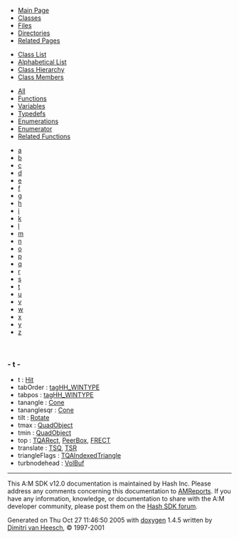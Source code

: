 <div class="tabs">

- [Main Page](index.md)
- <span id="current">[Classes](annotated.md)</span>
- [Files](files.md)
- [Directories](dirs.md)
- [Related Pages](pages.md)

</div>

<div class="tabs">

- [Class List](annotated.md)
- [Alphabetical List](classes.md)
- [Class Hierarchy](hierarchy.md)
- <span id="current">[Class Members](functions.md)</span>

</div>

<div class="tabs">

- [All](functions.md)
- [Functions](functions_func.md)
- <span id="current">[Variables](functions_vars.md)</span>
- [Typedefs](functions_type.md)
- [Enumerations](functions_enum.md)
- [Enumerator](functions_eval.md)
- [Related Functions](functions_rela.md)

</div>

<div class="tabs">

- [a](functions_vars.md#index_a)
- [b](functions_vars_0x62.md#index_b)
- [c](functions_vars_0x63.md#index_c)
- [d](functions_vars_0x64.md#index_d)
- [e](functions_vars_0x65.md#index_e)
- [f](functions_vars_0x66.md#index_f)
- [g](functions_vars_0x67.md#index_g)
- [h](functions_vars_0x68.md#index_h)
- [i](functions_vars_0x69.md#index_i)
- [k](functions_vars_0x6b.md#index_k)
- [l](functions_vars_0x6c.md#index_l)
- [m](functions_vars_0x6d.md#index_m)
- [n](functions_vars_0x6e.md#index_n)
- [o](functions_vars_0x6f.md#index_o)
- [p](functions_vars_0x70.md#index_p)
- [q](functions_vars_0x71.md#index_q)
- [r](functions_vars_0x72.md#index_r)
- [s](functions_vars_0x73.md#index_s)
- <span id="current">[t](functions_vars_0x74.md#index_t)</span>
- [u](functions_vars_0x75.md#index_u)
- [v](functions_vars_0x76.md#index_v)
- [w](functions_vars_0x77.md#index_w)
- [x](functions_vars_0x78.md#index_x)
- [y](functions_vars_0x79.md#index_y)
- [z](functions_vars_0x7a.md#index_z)

</div>

 

### <span id="index_t" class="anchor">- t -</span>

- t : <a href="classHit.md#e358efa489f58062f10dd7316b65649e" class="el">Hit</a>
- tabOrder : <a href="structtagHH__WINTYPE.md#b467282690311c88897a528512c8da6d" class="el">tagHH_WINTYPE</a>
- tabpos : <a href="structtagHH__WINTYPE.md#42e8373108cacd2574c2eec96294f618" class="el">tagHH_WINTYPE</a>
- tanangle : <a href="classCone.md#1ea9a7041ffad7425f6b8759df72a98c" class="el">Cone</a>
- tananglesqr : <a href="classCone.md#576684e928473076151e43f70eaaa987" class="el">Cone</a>
- tilt : <a href="classRotate.md#6518e4dd738b34b9c90d83b1b1c2e8ec" class="el">Rotate</a>
- tmax : <a href="classQuadObject.md#5b5f9dec7e1226b2974d50c3df7a5c6b" class="el">QuadObject</a>
- tmin : <a href="classQuadObject.md#940c5db2b6e1c6c92f011046b22732c0" class="el">QuadObject</a>
- top : <a href="structTQARect.md#b28354b543375bfa94dabaeda722927f" class="el">TQARect</a>, <a href="classPeerBox.md#b28354b543375bfa94dabaeda722927f" class="el">PeerBox</a>, <a href="structFRECT.md#b28354b543375bfa94dabaeda722927f" class="el">FRECT</a>
- translate : <a href="classTSQ.md#fc46e26a907870744758b76166150f62" class="el">TSQ</a>, <a href="classTSR.md#fc46e26a907870744758b76166150f62" class="el">TSR</a>
- triangleFlags : <a href="structTQAIndexedTriangle.md#b5844c41c50ac28732c3ede9f0196f10" class="el">TQAIndexedTriangle</a>
- turbnodehead : <a href="classVolBuf.md#4285a52ed6f19068594bbbfe0476ec08" class="el">VolBuf</a>

------------------------------------------------------------------------

<span class="small">This A:M SDK v12.0 documentation is maintained by Hash Inc. Please address any comments concerning this documentation to [AMReports](http://www.hash.com/reports). If you have any information, knowledge, or documentation to share with the A:M developer community, please post them on the [Hash SDK forum](http://www.hash.com/forums/index.php?showforum=11).</span>

Generated on Thu Oct 27 11:46:50 2005 with [<span class="image placeholder" original-image-src="doxygen.png" original-image-title="" height="45" width="100" align="middle" border="0">doxygen</span>](http://www.doxygen.org/index.html) 1.4.5 written by [Dimitri van Heesch](mailto:dimitri@stack.nl), © 1997-2001
